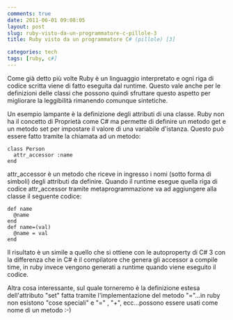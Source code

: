 ```yaml
---
comments: true
date: 2011-06-01 09:08:05
layout: post
slug: ruby-visto-da-un-programmatore-c-pillole-3
title: Ruby visto da un programmatore C# (pillole) [3]

categories: tech
tags: [ruby, c#]
---
```


Come già detto più volte Ruby è un linguaggio interpretato e ogni riga di codice scritta viene di fatto eseguita dal runtime. Questo vale anche per le definizioni delle classi che possono quindi sfruttare questo aspetto per migliorare la leggibilità rimanendo comunque sintetiche.




Un esempio lampante è la definizione degli attributi di una classe. Ruby non ha il concetto di Proprietà come C# ma permette di definire un metodo get e un metodo set per impostare il valore di una variabile d'istanza. Questo può essere fatto tramite la chiamata ad un metodo:



    
    class Person
      attr_accessor :name
    end




attr_accessor è un metodo che riceve in ingresso i nomi (sotto forma di simboli) degli attributi da definire. Quando il runtime esegue quella riga di codice attr_accessor tramite metaprogrammazione va ad aggiungere alla classe il seguente codice:






    
    def name
      @name
    end
    def name=(val)
      @name = val
    end





Il risultato è un simile a quello che si ottiene con le autoproperty di C# 3 con la differenza che in C# è il compilatore che genera gli accessor a compile time, in ruby invece vengono generati a runtime quando viene eseguito il codice.

Altra cosa interessante, sul quale torneremo è la definizione estesa dell'attributo "set" fatta tramite l'implementazione del metodo "="...in ruby non esistono "cose speciali" e "=" , "+", ecc...possono essere usati come nome di un metodo :-)


